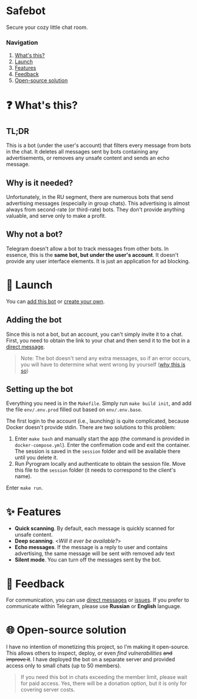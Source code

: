 # Safebot
Secure your cozy little chat room.

### Navigation
1. [What's this?](#-whats-this)
2. [Launch](#-launch)
3. [Features](#-features)
4. [Feedback](#-feedback)
5. [Open-source solution](#-open-source-solution)

# ❓ What's this?
## TL;DR
This is a bot (under the user's account) that filters every message from bots in the chat.
It deletes all messages sent by bots containing any advertisements,
or removes any unsafe content and sends an echo message.

## Why is it needed?
Unfortunately, in the RU segment, there are numerous bots that send advertising messages
(especially in group chats).
This advertising is almost always from second-rate (or third-rate) bots.
They don't provide anything valuable, and serve only to make a profit.

## Why not a bot?
Telegram doesn't allow a bot to track messages from other bots.
In essence, this is the **same bot, but under the user's account**.
It doesn't provide any user interface elements.
It is just an application for ad blocking.

# 🚀 Launch
You can [add this bot](#adding-the-bot) or [create your own](#setting-up-the-bot).

## Adding the bot
Since this is not a bot, but an account, you can't simply invite it to a chat.
First, you need to obtain the link to your chat and then send it to the bot in a
[direct message](https://t.me/safeboto).

> Note: The bot doesn't send any extra messages, so if an error occurs,
  you will have to determine what went wrong by yourself ([why this is so](#-feedback))

## Setting up the bot
Everything you need is in the `Makefile`. Simply run `make build init`,
and add the file `env/.env.prod` filled out based on `env/.env.base`.

The first login to the account (i.e., launching) is quite complicated,
because Docker doesn't provide stdin.
There are two solutions to this problem:
1. Enter `make bash` and manually start the app (the command is provided in `docker-compose.yml`).
   Enter the confirmation code and exit the container.
   The session is saved in the `session` folder and will be available there until you delete it.
2. Run Pyrogram locally and authenticate to obtain the session file.
   Move this file to the `session` folder (it needs to correspond to the client's name).

Enter `make run`.

# ✨ Features
- **Quick scanning**. By default, each message is quickly scanned for unsafe content.
- **Deep scanning**. <*Will it ever be available?*>
- **Echo messages**. If the message is a reply to user and contains advertising, 
  the same message will be sent with removed adv text
- **Silent mode**. You can turn off the messages sent by the bot.

# 💬 Feedback
For communication, you can use [direct messages](https://t.me/safeboto) or
[issues](https://github.com/Flacy/safebot/issues).
If you prefer to communicate within Telegram, please use **Russian** or **English** language.

# 🌐 Open-source solution
I have no intention of monetizing this project, so I'm making it open-source.
This allows others to inspect, deploy, or even *find vulnerabilities* ~~and improve it~~.
I have deployed the bot on a separate server and provided access only to small chats (up to 50 members).

> If you need this bot in chats exceeding the member limit, please wait for paid access.
  Yes, there will be a donation option, but it is only for covering server costs.